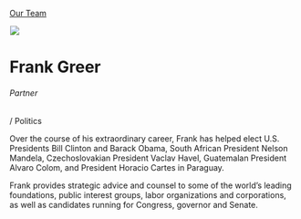 





[Our Team](/who-we-are/team/)


![](data:image/gif;base64,R0lGODlhAQABAAAAACH5BAEKAAEALAAAAAABAAEAAAICTAEAOw==)![](https://www.gmmb.com/wp-content/uploads/2020/11/Frank-Greer-new-468x468.jpg)


Frank Greer
===========


###### Partner 
  / Politics


Over the course of his extraordinary career, Frank has helped elect U.S. Presidents Bill Clinton and Barack Obama, South African President Nelson Mandela, Czechoslovakian President Vaclav Havel, Guatemalan President Alvaro Colom, and President Horacio Cartes in Paraguay.


Frank provides strategic advice and counsel to some of the world’s leading foundations, public interest groups, labor organizations and corporations, as well as candidates running for Congress, governor and Senate.











